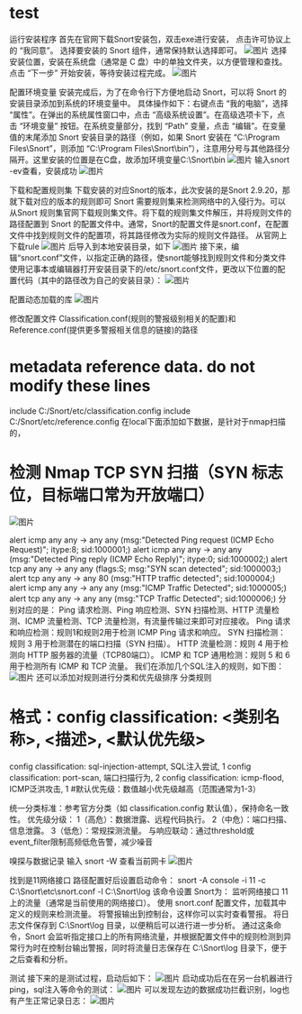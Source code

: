 # test
运行安装程序
首先在官网下载Snort安装包，双击exe进行安装，
点击许可协议上的 “我同意”。
选择要安装的 Snort 组件，通常保持默认选择即可。
![图片](https://github.com/user-attachments/assets/ef6cdf7b-7b9e-4bc0-b241-44262e27835a)
选择安装位置，安装在系统盘（通常是 C 盘）中的单独文件夹，以方便管理和查找。
点击 “下一步” 开始安装，等待安装过程完成。
![图片](https://github.com/user-attachments/assets/1521de46-a5e4-4a94-a5db-ebdff8cd3ae1)

配置环境变量
安装完成后，为了在命令行下方便地启动 Snort，可以将 Snort 的安装目录添加到系统的环境变量中。
具体操作如下：右键点击 “我的电脑”，选择 “属性”。在弹出的系统属性窗口中，点击 “高级系统设置”。在高级选项卡下，点击 “环境变量” 按钮。在系统变量部分，找到 “Path” 变量，点击 “编辑”。在变量值的末尾添加 Snort 安装目录的路径（例如，如果 Snort 安装在 “C:\Program Files\Snort”，则添加 “C:\Program Files\Snort\bin”），注意用分号与其他路径分隔开。这里安装的位置是在C盘，故添加环境变量C:\Snort\bin
![图片](https://github.com/user-attachments/assets/a163de97-7c4c-448f-83aa-8c056c7c0600)
输入snort -ev查看，安装成功
![图片](https://github.com/user-attachments/assets/0dd3974c-4dff-48b8-ba8e-15008dbe9dff)

下载和配置规则集
下载安装的对应Snort的版本，此次安装的是Snort 2.9.20，那就下载对应的版本的规则即可
Snort 需要规则集来检测网络中的入侵行为。可以从Snort 规则集官网下载规则集文件。将下载的规则集文件解压，并将规则文件的路径配置到 Snort 的配置文件中。通常，Snort的配置文件是snort.conf，在配置文件中找到规则文件的配置项，将其路径修改为实际的规则文件路径。
从官网上下载rule
![图片](https://github.com/user-attachments/assets/e19357a2-00cc-48fe-94d3-babb62c7cd4f)
后导入到本地安装目录，如下
![图片](https://github.com/user-attachments/assets/5bce37df-01e3-487e-8b4f-c7590cce529a)
接下来，编辑“snort.conf”文件，以指定正确的路径，使snort能够找到规则文件和分类文件
使用记事本或编辑器打开安装目录下的/etc/snort.conf文件，更改以下位置的配置代码（其中的路径改为自己的安装目录）：
![图片](https://github.com/user-attachments/assets/6ab5a340-fbcb-452a-bb20-908b4366ba87)

配置动态加载的库
![图片](https://github.com/user-attachments/assets/6cd9e21e-3643-4b6f-81cf-b843340e94fb)

修改配置文件
Classification.conf(规则的警报级别相关的配置)和Reference.conf(提供更多警报相关信息的链接)的路径
# metadata reference data.  do not modify these lines
include C:/Snort/etc/classification.config
include C:/Snort/etc/reference.config
在local下面添加如下数据，是针对于nmap扫描的，
# 检测 Nmap TCP SYN 扫描（SYN 标志位，目标端口常为开放端口）
![图片](https://github.com/user-attachments/assets/b2c3c562-0472-4c00-a21d-e0c2cf807e68)

alert icmp any any -> any any (msg:"Detected Ping request (ICMP Echo Request)"; itype:8; sid:1000001;)
alert icmp any any -> any any (msg:"Detected Ping reply (ICMP Echo Reply)"; itype:0; sid:1000002;)
alert tcp any any -> any any (flags:S; msg:"SYN scan detected"; sid:1000003;)
alert tcp any any -> any 80 (msg:"HTTP traffic detected"; sid:1000004;)
alert icmp any any -> any any (msg:"ICMP Traffic Detected"; sid:1000005;)
alert tcp any any -> any any (msg:"TCP Traffic Detected"; sid:1000006;)
分别对应的是：
Ping 请求检测、Ping 响应检测、SYN 扫描检测、HTTP 流量检测、ICMP 流量检测、TCP 流量检测，有流量传输过来即可对应接收。
  Ping 请求和响应检测：规则1和规则2用于检测 ICMP Ping 请求和响应。
  SYN 扫描检测：规则 3 用于检测潜在的端口扫描（SYN 扫描）。
  HTTP 流量检测：规则 4 用于检测向 HTTP 服务器的流量（TCP80端口）。
  ICMP 和 TCP 通用检测：规则 5 和 6 用于检测所有 ICMP 和 TCP 流量。
我们在添加几个SQL注入的规则，如下图：
![图片](https://github.com/user-attachments/assets/1d82630d-1452-473a-a994-a891e7849b28)
还可以添加对规则进行分类和优先级排序
分类规则
# 格式：config classification: <类别名称>, <描述>, <默认优先级>
config classification: sql-injection-attempt, SQL注入尝试, 1
config classification: port-scan, 端口扫描行为, 2
config classification: icmp-flood, ICMP泛洪攻击, 1
#默认优先级：数值越小优先级越高（范围通常为1-3）

统一分类标准：参考官方分类（如 classification.config 默认值），保持命名一致性。
优先级分级：
    1（高危）：数据泄露、远程代码执行。
   2（中危）：端口扫描、信息泄露。
   3（低危）：常规探测流量。
与响应联动：通过threshold或event_filter限制高频低危告警，减少噪音

嗅探与数据记录
输入 snort -W 查看当前网卡
![图片](https://github.com/user-attachments/assets/684a132c-07f2-4771-a57e-50621b56fc7e)

找到是11网络接口
路径配置好后设置启动命令：
snort -A console -i 11 -c C:\Snort\etc\snort.conf -l C:\Snort\log
该命令设置 Snort为：
 监听网络接口 11 上的流量（通常是当前使用的网络接口）。
 使用 snort.conf 配置文件，加载其中定义的规则来检测流量。
 将警报输出到控制台，这样你可以实时查看警报。
 将日志文件保存到 C:\Snort\log 目录，以便稍后可以进行进一步分析。
通过这条命令，Snort 会监听指定接口上的所有网络流量，并根据配置文件中的规则检测到异常行为时在控制台输出警报，同时将流量日志保存在 C:\Snort\log 目录下，便于之后查看和分析。

测试
接下来的是测试过程，启动后如下：
![图片](https://github.com/user-attachments/assets/a002214e-c524-4b1e-be72-19d1ab47dfb5)
启动成功后在在另一台机器进行ping，sql注入等命令的测试：
![图片](https://github.com/user-attachments/assets/5f131c94-260e-4315-b1ec-3e76bfad5739)
可以发现左边的数据成功拦截识别，log也有产生正常记录日志：
![图片](https://github.com/user-attachments/assets/24c646e8-132a-44ef-9e6a-fbd04b1b0d00)




